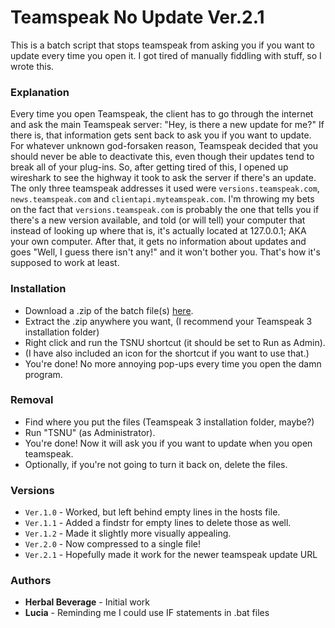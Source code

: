 # Teamspeak No Update Ver.2.1

This is a batch script that stops teamspeak from asking you if you want to update every time you open it. I got tired of manually fiddling with stuff, so I wrote this.

### Explanation

Every time you open Teamspeak, the client has to go through the internet and ask the main Teamspeak server: "Hey, is there a new update for me?" If there is, that information gets sent back to ask you if you want to update. For whatever unknown god-forsaken reason, Teamspeak decided that you should never be able to deactivate this, even though their updates tend to break all of your plug-ins. So, after getting tired of this, I opened up wireshark to see the highway it took to ask the server if there's an update. The only three teamspeak addresses it used were `versions.teamspeak.com`, `news.teamspeak.com` and `clientapi.myteamspeak.com`. I'm throwing my bets on the fact that `versions.teamspeak.com` is probably the one that tells you if there's a new version available, and told (or will tell) your computer that instead of looking up where that is, it's actually located at 127.0.0.1; AKA your own computer. After that, it gets no information about updates and goes "Well, I guess there isn't any!" and it won't bother you. That's how it's supposed to work at least.

### Installation

* Download a .zip of the batch file(s) [here](https://drive.google.com/open?id=1ko4r9CiL58bw84vN6898KXy-KIzgbn11).  
* Extract the .zip anywhere you want, (I recommend your Teamspeak 3 installation folder)  
* Right click and run the TSNU shortcut (it should be set to Run as Admin).
* (I have also included an icon for the shortcut if you want to use that.)
* You're done! No more annoying pop-ups every time you open the damn program.  

### Removal

* Find where you put the files (Teamspeak 3 installation folder, maybe?)
* Run "TSNU" (as Administrator).
* You're done! Now it will ask you if you want to update when you open teamspeak.
* Optionally, if you're not going to turn it back on, delete the files.

### Versions

* `Ver.1.0` - Worked, but left behind empty lines in the hosts file.  
* `Ver.1.1` - Added a findstr for empty lines to delete those as well.  
* `Ver.1.2` - Made it slightly more visually appealing.  
* `Ver.2.0` - Now compressed to a single file!
* `Ver.2.1` - Hopefully made it work for the newer teamspeak update URL

### Authors

* **Herbal Beverage** - Initial work
* **Lucia** - Reminding me I could use IF statements in .bat files